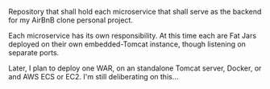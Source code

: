 Repository that shall hold each microservice that shall serve as the backend for my AirBnB clone personal project.

Each microservice has its own responsibility. At this time each are Fat Jars deployed on their own embedded-Tomcat instance, though listening on separate ports.

Later, I plan to deploy one WAR, on an standalone Tomcat server, Docker, or and AWS ECS or EC2. I'm still deliberating on this...
